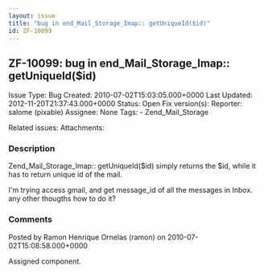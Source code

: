 ```yaml
---
layout: issue
title: "bug in end_Mail_Storage_Imap:: getUniqueId($id)"
id: ZF-10099
---
```


ZF-10099: bug in end\_Mail\_Storage\_Imap:: getUniqueId($id)
------------------------------------------------------------

 Issue Type: Bug Created: 2010-07-02T15:03:05.000+0000 Last Updated: 2012-11-20T21:37:43.000+0000 Status: Open Fix version(s): 
 Reporter:  salome (pixable)  Assignee:  None  Tags: - Zend\_Mail\_Storage
 
 Related issues: 
 Attachments: 
### Description

Zend\_Mail\_Storage\_Imap:: getUniqueId($id) simply returns the $id, while it has to return unique id of the mail.

I'm trying access gmail, and get message\_id of all the messages in Inbox. any other thougths how to do it?

 

 

### Comments

Posted by Ramon Henrique Ornelas (ramon) on 2010-07-02T15:08:58.000+0000

Assigned component.

 

 
